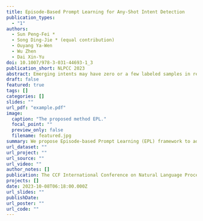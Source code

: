 ```yaml
---
title: Episode-Based Prompt Learning for Any-Shot Intent Detection
publication_types:
  - "1"
authors:
  - Sun Peng-Fei *
  - Song Ding-Jie * (equal contribution)
  - Ouyang Ya-Wen
  - Wu Zhen
  - Dai Xin-Yu
doi: 10.1007/978-3-031-44693-1_3
publication_short: NLPCC 2023
abstract: Emerging intents may have zero or a few labeled samples in realistic dialog systems. Therefore, models need to be capable of performing both zero-shot and few-shot intent detection. However, existing zero-shot intent detection models do not generalize well to few-shot settings and vice versa. To this end, we explore a novel and realistic setting, namely, any-shot intent detection. Based on this new paradigm, we propose Episode-based Prompt Learning (EPL) framework. The framework first reformulates the intent detection task as a sentence-pair classification task using prompt templates and unifies the different settings. Then, it introduces two training mechanisms, which alleviate the impact of different prompt templates on performance and simulate any-shot settings in the training phase, effectively improving the model’s performance. Experimental results on four datasets show that EPL outperforms strong baselines by a large margin on zero-shot and any-shot intent detection and achieves competitive results on few-shot intent detection.
draft: false
featured: true
tags: []
categories: []
slides: ""
url_pdf: "example.pdf"
image:
  caption: "The proposed method EPL."
  focal_point: ""
  preview_only: false
  filename: featured.jpg
summary: We propose Episode-based Prompt Learning (EPL) framework to address any-shot intent detection task.
url_dataset: ""
url_project: ""
url_source: ""
url_video: ""
author_notes: []
publication: The CCF International Conference on Natural Language Processing and Chinese Computing
projects: []
date: 2023-10-08T06:18:00.000Z
url_slides: ""
publishDate:
url_poster: ""
url_code: ""
---
```


